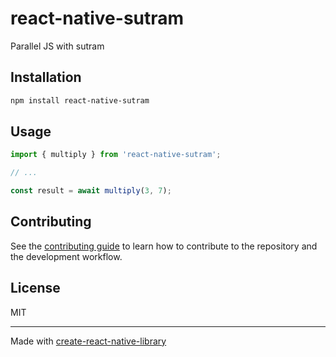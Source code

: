 # react-native-sutram

Parallel JS with sutram

## Installation

```sh
npm install react-native-sutram
```

## Usage

```js
import { multiply } from 'react-native-sutram';

// ...

const result = await multiply(3, 7);
```

## Contributing

See the [contributing guide](CONTRIBUTING.md) to learn how to contribute to the repository and the development workflow.

## License

MIT

---

Made with [create-react-native-library](https://github.com/callstack/react-native-builder-bob)
